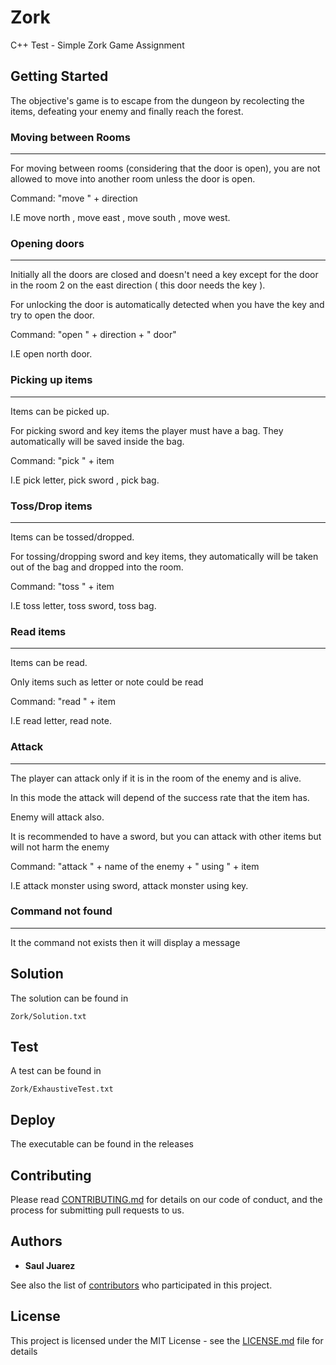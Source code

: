 # Zork

C++ Test - Simple Zork Game Assignment

## Getting Started

The objective's game is to escape from the dungeon by recolecting the items, defeating your enemy and finally reach the forest.

### Moving between Rooms

------------

For moving between rooms (considering that the door is open), you are not allowed to move into another room unless the door is open.

Command: "move " + direction

I.E move north , move east , move south , move west.

### Opening doors

------------

Initially all the doors are closed and doesn't need a key except for the door in the room 2 on the east direction ( this door needs the key  ).

For unlocking the door is automatically detected when you have the key and try to open the door.

Command: "open " + direction + " door"

I.E open north door.

### Picking up items

------------

Items can be picked up.

For picking sword and key items the player must have a bag. They automatically will be saved inside the bag.
    
Command: "pick " + item

I.E pick letter, pick sword , pick bag.

### Toss/Drop items

------------

Items can be tossed/dropped.

For tossing/dropping sword and key items, they automatically will be taken out of the bag and dropped into the room.

Command: "toss " + item

I.E toss letter, toss sword, toss bag.

### Read items

------------

Items can be read.

Only items such as letter or note could be read

Command: "read " + item

I.E read letter, read note.

### Attack

------------

The player can attack only if it is in the room of the enemy and is alive.

In this mode the attack will depend of the success rate that the item has.

Enemy will attack also.

It is recommended to have a sword, but you can attack with other items but will not harm the enemy

Command: "attack " + name of the enemy +  " using " + item

I.E attack monster using sword, attack monster using key.

### Command not found

------------

It the command not exists then it will display a message

## Solution

The solution can be found in

```
Zork/Solution.txt
```

## Test

A  test can be found in

```
Zork/ExhaustiveTest.txt
```
## Deploy
The executable can be found in the releases

## Contributing

Please read [CONTRIBUTING.md](https://bitbucket.com/saulzini) for details on our code of conduct, and the process for submitting pull requests to us.


## Authors

* **Saul Juarez** 

See also the list of [contributors](https://github.com/saulzini/zork/contributors) who participated in this project.

## License

This project is licensed under the MIT License - see the [LICENSE.md](LICENSE.md) file for details

